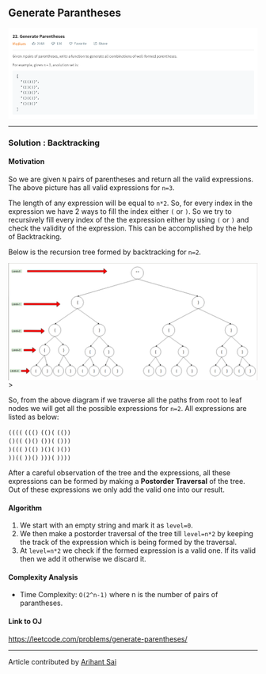## Generate Parantheses

<p>
<img align="center" alt="Question Screenshot" src="./image-1.png">
</p>


---

### Solution : Backtracking

####  Motivation
So we are given `N` pairs of parentheses and return all the valid expressions. The above picture has all valid expressions for `n=3`.  

The length of any expression will be equal to `n*2`. So, for every index in the expression we have 2 ways to fill the index either `(` or `)`. So  we try to recursively fill every index of the the expression either by using `(` or `)` and check the validity of the expression. This can be accomplished by the help of Backtracking. 

Below is the recursion tree formed by backtracking for `n=2`.

<p>
<img align="center" alt="Question Screenshot" src="./../../Backtracking/GenerateParantheses/complete-recursion-tree.png">>
</p>

So, from the above diagram if we traverse all the paths from root to leaf nodes we will get all the possible expressions for `n=2`. All expressions are listed as below: <br>

` (((( ` 
` ((() ` 
` (()( ` 
` (()) ` <br>
` ()(( ` 
` ()() ` 
` ())( ` 
` ())) ` <br>
` )((( ` 
` )(() ` 
` )()( ` 
` )()) ` <br>
` ))(( ` 
` ))() ` 
` )))( ` 
` )))) ` 

After a careful observation of the tree and the expressions, all these expressions can be formed by making a <b>Postorder Traversal</b> of the tree. Out of these expressions we only add the valid one into our result.


#### Algorithm
1. We start with an empty string  and mark it as `level=0`. 
2. We then make a postorder traversal of the tree till `level=n*2` by keeping the track of the expression which is being formed by the traversal. 
3. At `level=n*2` we check if the formed expression is a valid one. If its valid then we add it otherwise we discard it.

#### Complexity Analysis
* Time Complexity: `O(2^n-1)` where n is the number of pairs of parantheses.

#### Link to OJ
https://leetcode.com/problems/generate-parentheses/

---
Article contributed by [Arihant Sai](https://github.com/Arihant1467)
